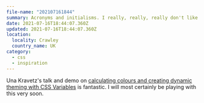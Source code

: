 ```yaml
---
file-name: "202107161844"
summary: Acronyms and initialisms. I really, really, really don't like them. I never have. I find them exhausting.
date: 2021-07-16T18:44:07.360Z
updated: 2021-07-16T18:44:07.360Z
location:
  locality: Crawley
  country_name: UK
category:
  - css
  - inspiration
---
```


Una Kravetz's talk and demo on [calculating colours and creating dynamic theming with CSS Variables](https://youtu.be/VD108ccVDSY) is fantastic. I will most certainly be playing with this very soon.

